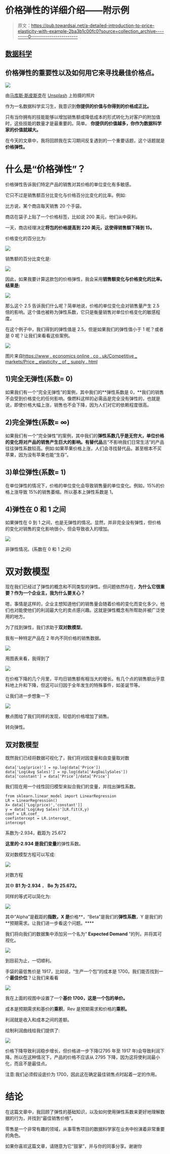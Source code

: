 # 价格弹性的详细介绍——附示例

> 原文：<https://pub.towardsai.net/a-detailed-introduction-to-price-elasticity-with-example-2ba3b1c00fc0?source=collection_archive---------0----------------------->

## [数据科学](https://towardsai.net/p/category/data-science)

## 价格弹性的重要性以及如何用它来寻找最佳价格点。

![](img/5c011913376517eb4410e1005f155b9e.png)

由[马库斯·斯皮斯克](https://unsplash.com/@markusspiske?utm_source=medium&utm_medium=referral)在 [Unsplash](https://unsplash.com?utm_source=medium&utm_medium=referral) 上拍摄的照片

作为一名数据科学实习生，我意识到**你提供的价值与你得到的价格成正比。**

只有当你拥有的技能能够以增加销售额或降低成本的形式转化为对客户的附加值时，这些技能的数量才是最重要的。简单。
**你提供的价值越多，你作为数据科学家的价值就越大。**

在今天的文章中，我将回顾我在实习期间反复遇到的一个重要话题，这个话题就是**价格弹性。**

# **什么是“价格弹性”？**

价格弹性告诉我们特定产品的销售对其价格的单位变化有多敏感。

它只不过是销售额百分比变化与价格百分比变化的比率。例如:

比方说，某个商店每天销售 20 个手袋。

商店在袋子上贴了一个价格标签，比如说 200 美元，他们从中获利。

一天，商店经理决定**将包的价格提高到 220 美元，这使得销售额下降到 15。**

价格变化的百分比为:

![](img/d3a134d37ad416212577e28e838ba957.png)

销售额的百分比变化是:

![](img/f677b46b6a8f08c3d2be7f0f8fc5ecd0.png)

因此，如果我要计算这款包的价格弹性，我会采用**销售额变化与价格变化的比率。结果是:**

![](img/ccda80052bba6ffa52a48f3d9f2b3511.png)

那么这个 2.5 告诉我们什么呢？简单地说，价格的单位变化会对销售量产生 2.5 倍的影响。这个值也被称为弹性系数，它只是衡量销售对单位价格变化的敏感程度。

在这个例子中，我们得到的弹性值是 2.5，但是如果我们的弹性值小于 1 呢？或者是 0 呢？让我们来看看这些案例。

![](img/101435f70900631b30cb5979098907e7.png)

图片来自[https://www . economics online . co . uk/Competitive _ markets/Price _ elasticity _ of _ supply . html](https://www.economicsonline.co.uk/Competitive_markets/Price_elasticity_of_supply.html)

## 1)完全无弹性(系数= 0)

如果我们有一个“完全无弹性”的案例，其中我们的**弹性系数是 0，**我们的销售不会受到价格变化的任何影响。像燃料这样的必需品是完全没有弹性的，也就是说，即使价格大幅上涨，销售也不会下降，因为人们对它的依赖程度很高。

## **2)完全弹性(系数=** ∞)

如果我们有一个“完全弹性”的案例，其中我们的**弹性系数几乎是无穷大，**单位价格的变化将对产品的销售产生巨大的影响。有**替代品**且“不影响我们日常生活”的产品往往弹性系数较高。例如:如果苹果价格上涨，人们会寻找替代品，甚至根本不买苹果，因为没有苹果也能“生存”。

## 3)单位弹性(系数= 1)

在单位弹性的情况下，价格的单位变化会导致销售量的单位变化。例如，15%的价格上涨导致 15%的销售萎缩。所以基本上弹性系数是 1。

## 4)弹性在 0 和 1 之间

如果弹性在 0 到 1 之间，也是无弹性的情况。显然，并非完全没有弹性，但价格的变化对销售的变化影响很小，但会导致收入的增加。

![](img/575725c3e570978caf4769579d24eef6.png)

非弹性情况。(系数在 0 和 1 之间)

# 双对数模型

现在我们已经过了弹性的概念和不同类型的弹性。但问题依然存在，**为什么它很重要？作为一个企业主，我为什么要关心？**

嗯，事情是这样的，企业主想知道他们的销售量会随着价格的变化而变化多少。他们也对能使他们的利润最大化的卖点感兴趣。这就是弹性概念有所帮助并被广泛使用的地方。

为了找到弹性，我们求助于**双对数模型**。

我有一种特定产品在 2 年内不同价格的销售数据。

![](img/c5221453dbf2a3d05222700e910c3159.png)

用图表来看，我得到了

![](img/e267b141da0777ec7d4d0368f41ec7cd.png)

在价格下降的几个月里，平均日销售额有相当大的增长。有几个点的销售额出乎意料地上升和下降，但这可以归因于全年发生的特殊事件，如圣诞节等。

让我们进一步想象一下

![](img/7f5f7c8d45794ef59394693a0d80ac4c.png)

散点图给了我们同样的发现，较低的价格增加了销售。

转向弹性。

## 双对数模型

既然我们已经将数据可视化了，我们将对因变量和自变量取对数

```
data['Log(price)'] = np.log(data['Price'])
data['Log(Avg Sales)'] = np.log(data['AvgDailySales'])
data['constant'] = data['Price']/data['Price']
```

我们现在用一个线性回归模型来拟合我们的变量，并找出弹性系数。

```
from sklearn.linear_model import LinearRegression
LR = LinearRegression()
X= data[['Log(price)','constant']]
y = data['Log(Avg Sales)']LR.fit(X,y)
coef = LR.coef_
coefintercept = LR.intercept_
intercept
```

系数为-2.934，截距为 25.672

**这里的-2.934 是我们变量**的弹性系数。

双对数模型方程可以写成:

![](img/1adec60894d286e9f2cd58070092465f.png)

对数方程

其中 **B1 为-2.934** ， **Bo 为 25.672。**

同样的等式可以简化为:

![](img/b2419990a33965eb0580ae1760a37614.png)

其中“Alpha”是截距的**指数，X 是**价格**，“Beta”是我们的**弹性系数**，Y 是我们的**预期需求。让我们进一步看这个问题。****

我们将向我们的数据集中添加另一个名为“ **Expected Demand** ”的列，并将其可视化。

![](img/6e9910ab992d588bfed12b4c1e271a15.png)

到目前为止，一切顺利。

手袋的最低售价是 1917，比如说，“生产一个包”的成本是 1700。我们能否找到一个**最佳价位**？让我们来看看

![](img/a43b40931e179ffadb76051bacfbc980.png)

我在上面的视图中设置了一个**基价 1700，这是一个包的单价。**

成本是预期需求和基价的**乘积**，Rev 是预期需求和价格的**乘积。**

利润就是收入和成本之间的差额。

绘制利润曲线给我们提供了:

![](img/cdd5d05792b83c45c06c3c0e52a7d9cc.png)

价格下降导致利润稳步增长，但价格进一步下降(2795 年至 1917 年)会导致利润下降。所以在这种情况下，产品的价格不应该从 2795 下降，因为这将使利润最小化，而且不是最佳点。

注意:我们必须假设底价为 1700，因此这在确定最佳销售点时起着一定的作用。

# 结论

在这篇文章中，我回顾了弹性的基础知识，以及如何使用弹性系数来更好地理解数据的行为，并找到“最佳销售价格”。

零售是一个非常有趣的领域，从事零售项目的数据科学家在业务中扮演着非常重要的角色。

如果你喜欢这篇文章，请随意为它“鼓掌”，并与你的同事分享。谢谢你